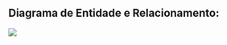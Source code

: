 ## Diagrama de Entidade e Relacionamento:

[![](https://mermaid.ink/img/pako:eNrVU8FqGzEQ_ZVBpwbs4hDIYW8haSEUxwH3uJfparIeupoxWskkOP6R3kpPOfcT9scyih2SJialp1AdlpH03ry3M5q1a9STqxzFM8Y2YqgFbJ10WRTW201ZLAnOPVx-gdqd5KQsTaRAkrCr3ROsT5GlhQsNZMDZt8gtpuF3ZB3BlKWCI2gwYpMoUr-H-Ckgd6-YS_Rx-KXgCWhcECMYfgg3-jzD1iH6IjzXYo1ghZ2aECy158Qr_UPyqlNMZjXhZeRAHHWqPndq_HIIYfh5zQErOJx8nOwnzqnN4v-NNyXPaNjpcFcCjz34bB8xbg9otu2fi-kPs2XDKtgdPCbZ1LINvuYY8B3acy4WWPr4gv3K4OcsD97t7v96RbsMc5IF7tc-flv7FGOrfyvPtn-3t-OxrnezVhnnVCUNd6HA3cgFMhB7G86HCtYuLaxWtStIj_F7gW0Mh1bI-Y00rrLe0MhFze3CVVfY9bbLS4-JdsO9O93cA6sIUIc?type=png)](https://mermaid.live/edit#pako:eNrVU8FqGzEQ_ZVBpwbs4hDIYW8haSEUxwH3uJfparIeupoxWskkOP6R3kpPOfcT9scyih2SJialp1AdlpH03ry3M5q1a9STqxzFM8Y2YqgFbJ10WRTW201ZLAnOPVx-gdqd5KQsTaRAkrCr3ROsT5GlhQsNZMDZt8gtpuF3ZB3BlKWCI2gwYpMoUr-H-Ckgd6-YS_Rx-KXgCWhcECMYfgg3-jzD1iH6IjzXYo1ghZ2aECy158Qr_UPyqlNMZjXhZeRAHHWqPndq_HIIYfh5zQErOJx8nOwnzqnN4v-NNyXPaNjpcFcCjz34bB8xbg9otu2fi-kPs2XDKtgdPCbZ1LINvuYY8B3acy4WWPr4gv3K4OcsD97t7v96RbsMc5IF7tc-flv7FGOrfyvPtn-3t-OxrnezVhnnVCUNd6HA3cgFMhB7G86HCtYuLaxWtStIj_F7gW0Mh1bI-Y00rrLe0MhFze3CVVfY9bbLS4-JdsO9O93cA6sIUIc)